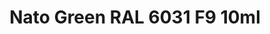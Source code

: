 ---
layout: product
title: "Nato Green RAL 6031 F9  10ml"
price: "330" 
desc: "Acrylic Laquer 10mL"
img_path: "/assets/img/RC080.webp"
brand: "AK "
available: true
special_offer: false
new: false
soon: false
cat: "020000"
subcat: "020200"
subsubcat: "020201"
sifra: "RC080"
popular: false
spec: true
---